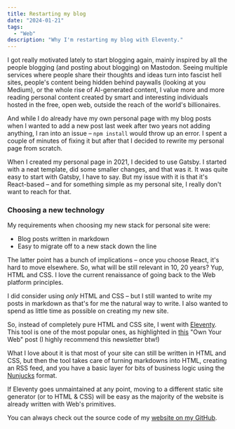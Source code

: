```yaml
---
title: Restarting my blog
date: "2024-01-21"
tags:
  - "Web"
description: "Why I'm restarting my blog with Eleventy."
---
```



I got really motivated lately to start blogging again, mainly inspired by all the people blogging (and posting about blogging) on Mastodon. Seeing multiple services where people share their thoughts and ideas turn into fascist hell sites, people's content being hidden behind paywalls (looking at you Medium), or the whole rise of AI-generated content, I value more and more reading personal content created by smart and interesting individuals hosted in the free, open web, outside the reach of the world's billionaires.

And while I do already have my own personal page with my blog posts when I wanted to add a new post last week after two years not adding anything, I ran into an issue – `npm install` would throw up an error. I spent a couple of minutes of fixing it but after that I decided to rewrite my personal page from scratch.

When I created my personal page in 2021, I decided to use Gatsby. I started with a neat template, did some smaller changes, and that was it. It was quite easy to start with Gatsby, I have to say. But my issue with it is that it's React-based – and for something simple as my personal site, I really don't want to reach for that.

### Choosing a new technology

My requirements when choosing my new stack for personal site were:
- Blog posts written in markdown
- Easy to migrate off to a new stack down the line

The latter point has a bunch of implications – once you choose React, it's hard to move elsewhere. So, what will be still relevant in 10, 20 years? Yup, HTML and CSS. I love the current renaissance of going back to the Web platform principles.

I did consider using _only_ HTML and CSS – but I still wanted to write my posts in markdown as that's for me the natural way to write. I also wanted to spend as little time as possible on creating my new site.

So, instead of completely pure HTML and CSS site, I went with [Eleventy](https://www.11ty.dev/). This tool is one of the most popular ones, as highlighted in [this](https://buttondown.email/ownyourweb/archive/issue-04/) "Own Your Web" post (I highly recommend this newsletter btw!)

What I love about it is that most of your site can still be written in HTML and CSS, but then the tool takes care of turning markdowns into HTML, creating an RSS feed, and you have a basic layer for bits of business logic using the [Nunjucks](https://mozilla.github.io/nunjucks/templating.html) format.

If Eleventy goes unmaintained at any point, moving to a different static site generator (or to HTML & CSS) will be easy as the majority of the website is already written with Web's primitives.

You can always check out the source code of my [website on my GitHub](https://github.com/fortmarek/personal-website).

